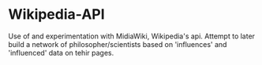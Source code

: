 # Wikipedia-API
Use of and experimentation with MidiaWiki, Wikipedia's api. Attempt to later build a network of philosopher/scientists based on 'influences' and 'influenced' data on tehir pages.
